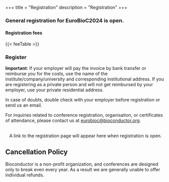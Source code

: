 +++
title = "Registration"
description = "Registration"
+++

### General registration for EuroBioC2024 is open.

#### Registration fees

{{< feeTable >}}

### Register

**Important**:  If your employer will pay the invoice by bank transfer or reimburse you for the costs, use the name of the institute/company/university and corresponding institutional address.
If you are registering as a private person and will not get reimbursed by your employer, use your private residential address. 

In case of doubts, double check with your employer before registration or send us an email.

<!-- {{< registrationForm >}} -->

For inquiries related to conference registration, organisation, or certificates of attendance, please contact us at <eurobioc@bioconductor.org>.

<br/>

<center>
A link to the registration page will appear here when registration is open.
</center>

## Cancellation Policy

Bioconductor is a non-profit organization, and conferences are designed only to break even every year. As a result we are generally unable to offer individual refunds.



